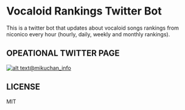 # Vocaloid Rankings Twitter Bot 
This is a twitter bot that updates about vocaloid songs rankings from niconico every hour (hourly, daily, weekly and monthly rankings).

## OPEATIONAL TWITTER PAGE
[![alt text](https://i.imgur.com/VTA5QL5.png "@mikuchan_info")](https://twitter.com/mikuchan_info)[@mikuchan_info](https://twitter.com/mikuchan_info)


## LICENSE
MIT
